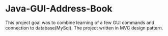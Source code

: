 # Java-GUI-Address-Book
This project goal was to combine learning of a few GUI commands and connection to database(MySql).
The project written in MVC design pattern.
